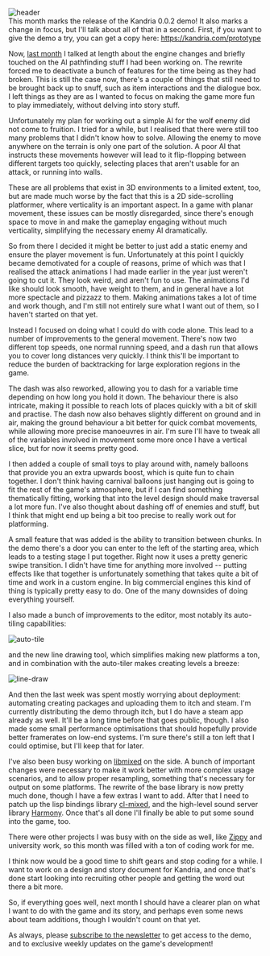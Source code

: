 ![header](https://studio.tymoon.eu/api/studio/file?id=1754)  
This month marks the release of the Kandria 0.0.2 demo! It also marks a change in focus, but I'll talk about all of that in a second. First, if you want to give the demo a try, you can get a copy here: <https://kandria.com/prototype>

Now, [last month](https://reader.tymoon.eu/article/385) I talked at length about the engine changes and briefly touched on the AI pathfinding stuff I had been working on. The rewrite forced me to deactivate a bunch of features for the time being as they had broken. This is still the case now, there's a couple of things that still need to be brought back up to snuff, such as item interactions and the dialogue box. I left things as they are as I wanted to focus on making the game more fun to play immediately, without delving into story stuff.

Unfortunately my plan for working out a simple AI for the wolf enemy did not come to fruition. I tried for a while, but I realised that there were still too many problems that I didn't know how to solve. Allowing the enemy to move anywhere on the terrain is only one part of the solution. A poor AI that instructs these movements however will lead to it flip-flopping between different targets too quickly, selecting places that aren't usable for an attack, or running into walls.

These are all problems that exist in 3D environments to a limited extent, too, but are made much worse by the fact that this is a 2D side-scrolling platformer, where verticality is an important aspect. In a game with planar movement, these issues can be mostly disregarded, since there's enough space to move in and make the gameplay engaging without much verticality, simplifying the necessary enemy AI dramatically.

So from there I decided it might be better to just add a static enemy and ensure the player movement is fun. Unfortunately at this point I quickly became demotivated for a couple of reasons, prime of which was that I realised the attack animations I had made earlier in the year just weren't going to cut it. They look weird, and aren't fun to use. The animations I'd like should look smooth, have weight to them, and in general have a lot more spectacle and pizzazz to them. Making animations takes a lot of time and work though, and I'm still not entirely sure what I want out of them, so I haven't started on that yet.

Instead I focused on doing what I could do with code alone. This lead to a number of improvements to the general movement. There's now two different top speeds, one normal running speed, and a dash run that allows you to cover long distances very quickly. I think this'll be important to reduce the burden of backtracking for large exploration regions in the game.

The dash was also reworked, allowing you to dash for a variable time depending on how long you hold it down. The behaviour there is also intricate, making it possible to reach lots of places quickly with a bit of skill and practise. The dash now also behaves slightly different on ground and in air, making the ground behaviour a bit better for quick combat movements, while allowing more precise manoeuvres in air. I'm sure I'll have to tweak all of the variables involved in movement some more once I have a vertical slice, but for now it seems pretty good.

I then added a couple of small toys to play around with, namely balloons that provide you an extra upwards boost, which is quite fun to chain together. I don't think having carnival balloons just hanging out is going to fit the rest of the game's atmosphere, but if I can find something thematically fitting, working that into the level design should make traversal a lot more fun. I've also thought about dashing off of enemies and stuff, but I think that might end up being a bit too precise to really work out for platforming.

A small feature that was added is the ability to transition between chunks. In the demo there's a door you can enter to the left of the starting area, which leads to a testing stage I put together. Right now it uses a pretty generic swipe transition. I didn't have time for anything more involved -- putting effects like that together is unfortunately something that takes quite a bit of time and work in a custom engine. In big commercial engines this kind of thing is typically pretty easy to do. One of the many downsides of doing everything yourself.

I also made a bunch of improvements to the editor, most notably its auto-tiling capabilities:

![auto-tile](https://filebox.tymoon.eu//file/TWpBeU1nPT0=)

and the new line drawing tool, which simplifies making new platforms a ton, and in combination with the auto-tiler makes creating levels a breeze:

![line-draw](https://filebox.tymoon.eu//file/TWpBeU13PT0=)

And then the last week was spent mostly worrying about deployment: automating creating packages and uploading them to itch and steam. I'm currently distributing the demo through itch, but I do have a steam app already as well. It'll be a long time before that goes public, though. I also made some small performance optimisations that should hopefully provide better framerates on low-end systems. I'm sure there's still a ton left that I could optimise, but I'll keep that for later.

I've also been busy working on [libmixed](https://github.com/shirakumo/libmixed) on the side. A bunch of important changes were necessary to make it work better with more complex usage scenarios, and to allow proper resampling, something that's necessary for output on some platforms. The rewrite of the base library is now pretty much done, though I have a few extras I want to add. After that I need to patch up the lisp bindings library [cl-mixed](https://github.com/shirakumo/cl-mixed), and the high-level sound server library [Harmony](https://github.com/shirakumo/harmony). Once that's all done I'll finally be able to put some sound into the game, too.

There were other projects I was busy with on the side as well, like [Zippy](https://github.com/shinmera/zippy) and university work, so this month was filled with a ton of coding work for me.

I think now would be a good time to shift gears and stop coding for a while. I want to work on a design and story document for Kandria, and once that's done start looking into recruiting other people and getting the word out there a bit more.

So, if everything goes well, next month I should have a clearer plan on what I want to do with the game and its story, and perhaps even some news about team additions, though I wouldn't count on that yet.

As always, please [subscribe to the newsletter](https://kandria.com/#subscribe) to get access to the demo, and to exclusive weekly updates on the game's development!
